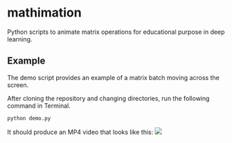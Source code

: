 # mathimation

Python scripts to animate matrix operations for educational purpose in deep learning.

## Example

The demo script provides an example of a matrix batch moving across the screen.

After cloning the repository and changing directories, run the following command in Terminal.

```
python demo.py
```

It should produce an MP4 video that looks like this:
![](baisc_animation.gif)

